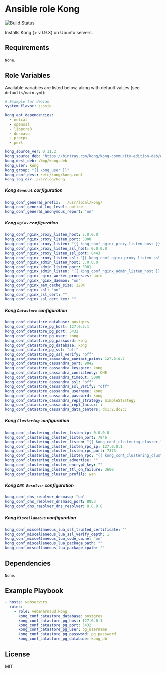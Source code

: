 # Ansible role Kong

[![Build Status](https://travis-ci.org/VEBERArnaud/ansible-role-kong.svg?branch=master)](https://travis-ci.org/VEBERArnaud/ansible-role-kong)

Installs Kong (> v0.9.X) on Ubuntu servers.

## Requirements

`None`.

## Role Variables

Available variables are listed below, along with default values (see `defaults/main.yml`):

```yaml
# Example for debian
system_flavor: jessie

kong_apt_dependencies:
  - netcat
  - openssl
  - libpcre3
  - dnsmasq
  - procps
  - perl

kong_source_ver: 0.11.2
kong_source_deb: "https://bintray.com/kong/kong-community-edition-deb/download_file?file_path=dists/kong-community-edition-{{ kong_source_ver }}.{{ system_flavor }}.all.deb"
kong_dest_deb: /tmp/kong.deb
kong_user: kong
kong_group: "{{ kong_user }}"
kong_conf_dest: /etc/kong/kong.conf
kong_log_dir: /var/log/kong
```

##### Kong `General` configuration

```yaml
kong_conf_general_prefix:   /usr/local/kong/
kong_conf_general_log_level: notice
kong_conf_general_anonymous_report: "on"
```

##### Kong `Nginx` configuration

```yaml
kong_conf_nginx_proxy_listen_host: 0.0.0.0
kong_conf_nginx_proxy_listen_port: 8000
kong_conf_nginx_proxy_listen: "{{ kong_conf_nginx_proxy_listen_host }}:{{ kong_conf_nginx_proxy_listen_port }}"
kong_conf_nginx_proxy_listen_ssl_host: 0.0.0.0
kong_conf_nginx_proxy_listen_ssl_port: 8443
kong_conf_nginx_proxy_listen_ssl: "{{ kong_conf_nginx_proxy_listen_ssl_host }}:{{ kong_conf_nginx_proxy_listen_ssl_port }}"
kong_conf_nginx_admin_listen_host: 0.0.0.0
kong_conf_nginx_admin_listen_port: 8001
kong_conf_nginx_admin_listen: "{{ kong_conf_nginx_admin_listen_host }}:{{ kong_conf_nginx_admin_listen_port }}"
kong_conf_nginx_nginx_worker_processes: auto
kong_conf_nginx_nginx_daemon: "on"
kong_conf_nginx_mem_cache_size: 128m
kong_conf_nginx_ssl: "on"
kong_conf_nginx_ssl_cert: ""
kong_conf_nginx_ssl_cert_key: ""
```

##### Kong `Datastore` configuration

```yaml
kong_conf_datastore_database: postgres
kong_conf_datastore_pg_host: 127.0.0.1
kong_conf_datastore_pg_port: 5432
kong_conf_datastore_pg_user: kong
kong_conf_datastore_pg_password: kong
kong_conf_datastore_pg_database: kong
kong_conf_datastore_pg_ssl: "off"
kong_conf_datastore_pg_ssl_verify: "off"
kong_conf_datastore_cassandra_contact_point: 127.0.0.1
kong_conf_datastore_cassandra_port: 9042
kong_conf_datastore_cassandra_keyspace: kong
kong_conf_datastore_cassandra_consistency: ONE
kong_conf_datastore_cassandra_timeout: 5000
kong_conf_datastore_cassandra_ssl: "off"
kong_conf_datastore_cassandra_ssl_verify: "off"
kong_conf_datastore_cassandra_username: kong
kong_conf_datastore_cassandra_password: kong
kong_conf_datastore_cassandra_repl_strategy: SimpleStrategy
kong_conf_datastore_cassandra_repl_factor: 1
kong_conf_datastore_cassandra_data_centers: dc1:2,dc2:3
```

##### Kong `Clustering` configuration

```yaml
kong_conf_clustering_cluster_listen_ip: 0.0.0.0
kong_conf_clustering_cluster_listen_port: 7946
kong_conf_clustering_cluster_listen: "{{ kong_conf_clustering_cluster_listen_ip }}:{{ kong_conf_clustering_cluster_listen_port }}"
kong_conf_clustering_cluster_listen_rpc_ip: 127.0.0.1
kong_conf_clustering_cluster_listen_rpc_port: 7373
kong_conf_clustering_cluster_listen_rpc: "{{ kong_conf_clustering_cluster_listen_rpc_ip }}:{{ kong_conf_clustering_cluster_listen_rpc_port }}"
kong_conf_clustering_cluster_advertise: ""
kong_conf_clustering_cluster_encrypt_key: ""
kong_conf_clustering_cluster_ttl_on_failure: 3600
kong_conf_clustering_cluster_profile: wan
```

##### Kong `DNS Resolver` configuration

```yaml
kong_conf_dns_resolver_dnsmasq: "on"
kong_conf_dns_resolver_dnsmasq_port: 8053
kong_conf_dns_resolver_dns_resolver: 8.8.8.8
```

##### Kong `Miscellaneous` configuration

```yaml
kong_conf_miscellaneous_lua_ssl_trusted_certificate: ""
kong_conf_miscellaneous_lua_ssl_verify_depth: 1
kong_conf_miscellaneous_lua_code_cache: "on"
kong_conf_miscellaneous_lua_package_path: ""
kong_conf_miscellaneous_lua_package_cpath: ""
```

## Dependencies

`None`.

## Example Playbook

```yaml
- hosts: webservers
  roles:
    - role: veberarnaud.kong
      kong_conf_datastore_database: postgres
      kong_conf_datastore_pg_host: 127.0.0.1
      kong_conf_datastore_pg_port: 5432
      kong_conf_datastore_pg_user: pg_username
      kong_conf_datastore_pg_password: pg_password
      kong_conf_datastore_pg_database: kong_db
```

## License

MIT

